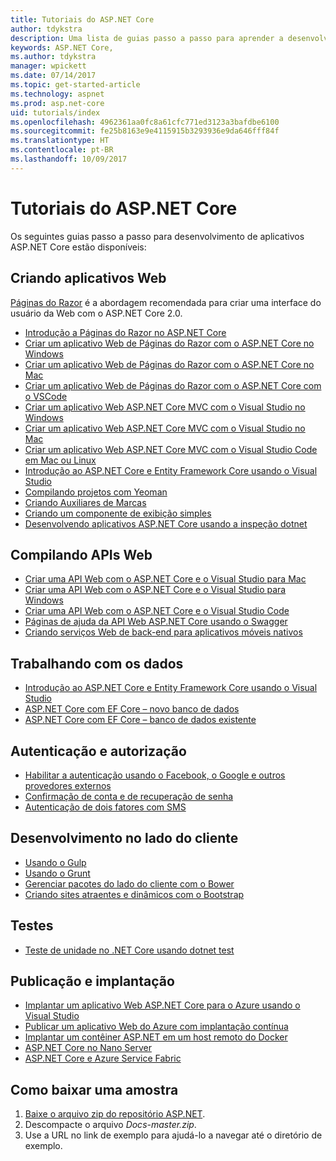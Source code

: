 ```yaml
---
title: Tutoriais do ASP.NET Core
author: tdykstra
description: Uma lista de guias passo a passo para aprender a desenvolver aplicativos ASP.NET Core.
keywords: ASP.NET Core,
ms.author: tdykstra
manager: wpickett
ms.date: 07/14/2017
ms.topic: get-started-article
ms.technology: aspnet
ms.prod: asp.net-core
uid: tutorials/index
ms.openlocfilehash: 4962361aa0fc8a61cfc771ed3123a3bafdbe6100
ms.sourcegitcommit: fe25b8163e9e4115915b3293936e9da646fff84f
ms.translationtype: HT
ms.contentlocale: pt-BR
ms.lasthandoff: 10/09/2017
---
```

# <a name="aspnet-core-tutorials"></a>Tutoriais do ASP.NET Core

Os seguintes guias passo a passo para desenvolvimento de aplicativos ASP.NET Core estão disponíveis:

## <a name="building-web-applications"></a>Criando aplicativos Web

[Páginas do Razor](xref:mvc/razor-pages/index) é a abordagem recomendada para criar uma interface do usuário da Web com o ASP.NET Core 2.0.

* [Introdução a Páginas do Razor no ASP.NET Core](xref:mvc/razor-pages/index)
* [Criar um aplicativo Web de Páginas do Razor com o ASP.NET Core no Windows](xref:tutorials/razor-pages/index)
* [Criar um aplicativo Web de Páginas do Razor com o ASP.NET Core no Mac](xref:tutorials/razor-pages-mac/index)  
* [Criar um aplicativo Web de Páginas do Razor com o ASP.NET Core com o VSCode](xref:tutorials/razor-pages-vsc/index) 
* [Criar um aplicativo Web ASP.NET Core MVC com o Visual Studio no Windows](first-mvc-app/index.md)
* [Criar um aplicativo Web ASP.NET Core MVC com o Visual Studio no Mac](first-mvc-app-mac/index.md)
* [Criar um aplicativo Web ASP.NET Core MVC com o Visual Studio Code em Mac ou Linux ](first-mvc-app-xplat/index.md)
* [Introdução ao ASP.NET Core e Entity Framework Core usando o Visual Studio](../data/ef-mvc/index.md)
* [Compilando projetos com Yeoman](../client-side/yeoman.md)
* [Criando Auxiliares de Marcas](../mvc/views/tag-helpers/authoring.md)
* [Criando um componente de exibição simples](../mvc/views/view-components.md#walkthrough-creating-a-simple-view-component)
* [Desenvolvendo aplicativos ASP.NET Core usando a inspeção dotnet](dotnet-watch.md)

## <a name="building-web-apis"></a>Compilando APIs Web
* [Criar uma API Web com o ASP.NET Core e o Visual Studio para Mac](xref:tutorials/first-web-api-mac)
* [Criar uma API Web com o ASP.NET Core e o Visual Studio para Windows](first-web-api.md)
* [Criar uma API Web com o ASP.NET Core e o Visual Studio Code](web-api-vsc.md)
* [Páginas de ajuda da API Web ASP.NET Core usando o Swagger](web-api-help-pages-using-swagger.md)
* [Criando serviços Web de back-end para aplicativos móveis nativos](../mobile/native-mobile-backend.md)

## <a name="working-with-data"></a>Trabalhando com os dados
* [Introdução ao ASP.NET Core e Entity Framework Core usando o Visual Studio](../data/ef-mvc/index.md)
* [ASP.NET Core com EF Core – novo banco de dados](https://docs.microsoft.com/ef/core/get-started/aspnetcore/new-db)
* [ASP.NET Core com EF Core – banco de dados existente](https://docs.microsoft.com/ef/core/get-started/aspnetcore/existing-db)

## <a name="authentication-and-authorization"></a>Autenticação e autorização
* [Habilitar a autenticação usando o Facebook, o Google e outros provedores externos](../security/authentication/social/index.md)
* [Confirmação de conta e de recuperação de senha](../security/authentication/accconfirm.md)
* [Autenticação de dois fatores com SMS](../security/authentication/2fa.md)

## <a name="client-side-development"></a>Desenvolvimento no lado do cliente
* [Usando o Gulp](../client-side/using-gulp.md)
* [Usando o Grunt](../client-side/using-grunt.md)
* [Gerenciar pacotes do lado do cliente com o Bower](../client-side/bower.md)
* [Criando sites atraentes e dinâmicos com o Bootstrap](../client-side/bootstrap.md)

## <a name="testing"></a>Testes
* [Teste de unidade no .NET Core usando dotnet test](https://docs.microsoft.com/dotnet/articles/core/testing/unit-testing-with-dotnet-test)

## <a name="publishing-and-deployment"></a>Publicação e implantação
* [Implantar um aplicativo Web ASP.NET Core para o Azure usando o Visual Studio](publish-to-azure-webapp-using-vs.md)
* [Publicar um aplicativo Web do Azure com implantação contínua](../publishing/azure-continuous-deployment.md)
* [Implantar um contêiner ASP.NET em um host remoto do Docker](https://docs.microsoft.com/azure/vs-azure-tools-docker-hosting-web-apps-in-docker)
* [ASP.NET Core no Nano Server](nano-server.md)
* [ASP.NET Core e Azure Service Fabric](https://docs.microsoft.com/azure/service-fabric/service-fabric-add-a-web-frontend)

<a name="download"></a> 
## <a name="how-to-download-a-sample"></a>Como baixar uma amostra
1. [Baixe o arquivo zip do repositório ASP.NET](https://codeload.github.com/aspnet/Docs/zip/master).
1. Descompacte o arquivo *Docs-master.zip*.
1. Use a URL no link de exemplo para ajudá-lo a navegar até o diretório de exemplo. 
